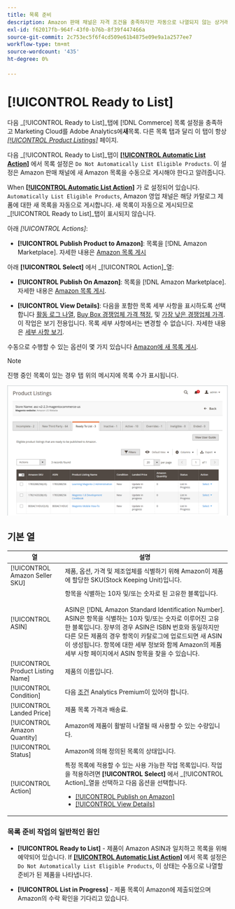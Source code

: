 ```yaml
---
title: 목록 준비
description: Amazon 판매 채널은 자격 조건을 충족하지만 자동으로 나열되지 않는 상거래 제품을 검토할 수 있도록 목록 준비 탭을 제공합니다.
exl-id: f62017fb-964f-43f0-b76b-8f39f447466a
source-git-commit: 2c753ec5f6f4cd509e61b4875e09e9a1a2577ee7
workflow-type: tm+mt
source-wordcount: '435'
ht-degree: 0%

---
```


# [!UICONTROL Ready to List]

다음 _[!UICONTROL Ready to List]_탭에 [!DNL Commerce] 목록 설정을 충족하고 Marketing Cloud를 Adobe Analytics에&#x200B;**새**목록. 다른 목록 탭과 달리 이 탭이 항상 [_[!UICONTROL Product Listings]_](./managing-product-listings.md) 페이지.

다음 _[!UICONTROL Ready to List]_탭이 [**[!UICONTROL Automatic List Action]**](./product-listing-actions.md) 에서 목록 설정은 `Do Not Automatically List Eligible Products`. 이 설정은 Amazon 판매 채널에 새 Amazon 목록을 수동으로 게시해야 한다고 알려줍니다.

When [**[!UICONTROL Automatic List Action]**](./product-listing-actions.md) 가 로 설정되어 있습니다. `Automatically List Eligible Products`, Amazon 영업 채널은 해당 카탈로그 제품에 대한 새 목록을 자동으로 게시합니다. 새 목록이 자동으로 게시되므로 _[!UICONTROL Ready to List]_탭이 표시되지 않습니다.

아래 _[!UICONTROL Actions]_:

- **[!UICONTROL Publish Product to Amazon]**: 목록을 [!DNL Amazon Marketplace]. 자세한 내용은 [Amazon 목록 게시](./publish-listings-manually.md)

아래 **[!UICONTROL Select]** 에서 _[!UICONTROL Action]_열:

- **[!UICONTROL Publish On Amazon]**: 목록을 [!DNL Amazon Marketplace]. 자세한 내용은 [Amazon 목록 게시](./publish-listings-manually.md).

- **[!UICONTROL View Details]**: 다음을 포함한 목록 세부 사항을 표시하도록 선택합니다 [활동 로그 나열](./product-listing-details.md#listing-activity-log), [Buy Box 경쟁업체 가격 책정](./product-listing-details.md#buy-box-competitor-pricing), 및 [가장 낮은 경쟁업체 가격](./product-listing-details.md#lowest-competitor-pricing). 이 작업은 보기 전용입니다. 목록 세부 사항에서는 변경할 수 없습니다. 자세한 내용은 [세부 사항 보기](./product-listing-details.md).

수동으로 수행할 수 있는 옵션이 몇 가지 있습니다 [Amazon에 새 목록 게시](./publish-listings-manually.md).

>[!NOTE]
>진행 중인 목록이 있는 경우 탭 위의 메시지에 목록 수가 표시됩니다.

![목록 준비 완료](assets/amazon-ready-to-list.png)

## 기본 열

| 열 | 설명 |
|---|---|
| [!UICONTROL Amazon Seller SKU] | 제품, 옵션, 가격 및 제조업체를 식별하기 위해 Amazon이 제품에 할당한 SKU(Stock Keeping Unit)입니다. |
| [!UICONTROL ASIN] | 항목을 식별하는 10자 및/또는 숫자로 된 고유한 블록입니다.<br><br>ASIN은 [!DNL Amazon Standard Identification Number]. ASIN은 항목을 식별하는 10자 및/또는 숫자로 이루어진 고유한 블록입니다. 장부의 경우 ASIN은 ISBN 번호와 동일하지만 다른 모든 제품의 경우 항목이 카탈로그에 업로드되면 새 ASIN이 생성됩니다. 항목에 대한 세부 정보와 함께 Amazon의 제품 세부 사항 페이지에서 ASIN 항목을 찾을 수 있습니다. |
| [!UICONTROL Product Listing Name] | 제품의 이름입니다. |
| [!UICONTROL Condition] | 다음 [조건](./product-listing-condition.md) Analytics Premium이 있어야 합니다. |
| [!UICONTROL Landed Price] | 제품 목록 가격과 배송료. |
| [!UICONTROL Amazon Quantity] | Amazon에 제품이 활발히 나열될 때 사용할 수 있는 수량입니다. |
| [!UICONTROL Status] | Amazon에 의해 정의된 목록의 상태입니다. |
| [!UICONTROL Action] | 특정 목록에 적용할 수 있는 사용 가능한 작업 목록입니다. 작업을 적용하려면 **[!UICONTROL Select]** 에서 _[!UICONTROL Action]_열을 선택하고 다음 옵션을 선택합니다.<ul><li>[[!UICONTROL Publish on Amazon]](./publish-listings-manually.md)</li><li>[[!UICONTROL View Details]](./product-listing-details.md)</li></ul> |

### 목록 준비 작업의 일반적인 원인

- **[!UICONTROL Ready to List]** - 제품이 Amazon ASIN과 일치하고 목록을 위해 예약되어 있습니다. If [**[!UICONTROL Automatic List Action]**](./product-listing-actions.md) 에서 목록 설정은 `Do Not Automatically List Eligible Products`, 이 상태는 수동으로 나열할 준비가 된 제품을 나타냅니다.

- **[!UICONTROL List in Progress]** - 제품 목록이 Amazon에 제출되었으며 Amazon의 수락 확인을 기다리고 있습니다.
